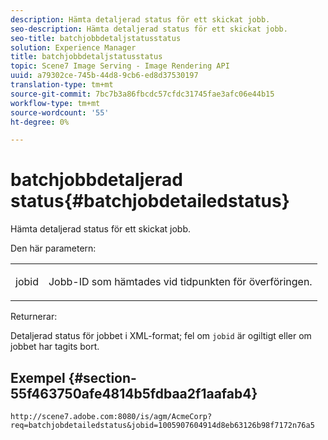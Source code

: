 ```yaml
---
description: Hämta detaljerad status för ett skickat jobb.
seo-description: Hämta detaljerad status för ett skickat jobb.
seo-title: batchjobbdetaljstatusstatus
solution: Experience Manager
title: batchjobbdetaljstatusstatus
topic: Scene7 Image Serving - Image Rendering API
uuid: a79302ce-745b-44d8-9cb6-ed8d37530197
translation-type: tm+mt
source-git-commit: 7bc7b3a86fbcdc57cfdc31745fae3afc06e44b15
workflow-type: tm+mt
source-wordcount: '55'
ht-degree: 0%

---
```



# batchjobbdetaljerad status{#batchjobdetailedstatus}

Hämta detaljerad status för ett skickat jobb.

Den här parametern:

<table id="simpletable_9C379451927C4058834640377C0BD7A0"> 
 <tr class="strow"> 
  <td class="stentry"> <p> <span class="codeph"> jobid  </span> </p> </td> 
  <td class="stentry"> <p>Jobb-ID som hämtades vid tidpunkten för överföringen. </p> </td> 
 </tr> 
</table>

Returnerar:

Detaljerad status för jobbet i XML-format; fel om `jobid` är ogiltigt eller om jobbet har tagits bort.

## Exempel {#section-55f463750afe4814b5fdbaa2f1aafab4}

`http://scene7.adobe.com:8080/is/agm/AcmeCorp?req=batchjobdetailedstatus&jobid=1005907604914d8eb63126b98f7172n76a5`
